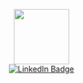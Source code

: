 <div id="header" align="center">
  <img src="https://media.giphy.com/media/QXwtfadqo7wbfmT46H/giphy.gif?cid=ecf05e471efqdtbdnf3ji3izw6tl3zoleuvzexp8t5662guk&ep=v1_gifs_search&rid=giphy.gif&ct=g" width="100"/>
  <div id="LinkedIn Badge">
  <a href="https://www.linkedin.com/in/ethan-drover-9416111aa/">
    <img src="https://img.shields.io/badge/LinkedIn-blue?style=for-the-badge&logo=linkedin&logoColor=white" alt="LinkedIn Badge" align="center"/>
  </a>
  </div>
</div>




